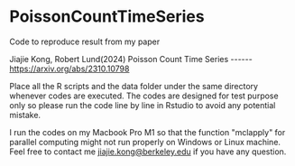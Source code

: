# PoissonCountTimeSeries
Code to reproduce result from my paper 

Jiajie Kong, Robert Lund(2024) Poisson Count Time Series ------ https://arxiv.org/abs/2310.10798

Place all the R scripts and the data folder under the same directory whenever codes are executed. The codes are designed for test purpose only so please run the code line by line in Rstudio to avoid any potential mistake. 

I run the codes on my Macbook Pro M1 so that the function "mclapply" for parallel computing might not run properly on Windows or Linux machine. Feel free to contact me jiajie.kong@berkeley.edu if you have any question. 
